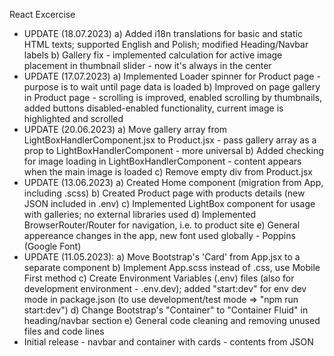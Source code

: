 React Excercise
- UPDATE (18.07.2023)
a) Added i18n translations for basic and static HTML texts; supported English and Polish; modified Heading/Navbar labels
b) Gallery fix - implemented calculation for active image placement in thumbnail slider - now it's always in the center
- UPDATE (17.07.2023)
a) Implemented Loader spinner for Product page - purpose is to wait until page data is loaded
b) Improved on page gallery in Product page - scrolling is improved, enabled scrolling by thumbnails, added buttons disabled-enabled functionality,
current image is highlighted and scrolled
- UPDATE (20.06.2023)
a) Move gallery array from LightBoxHandlerComponent.jsx to Product.jsx - pass gallery array as a prop to LightBoxHandlerComponent - more universal
b) Added checking for image loading in LightBoxHandlerComponent - content appears when the main image is loaded
c) Remove empty div from Product.jsx
- UPDATE (13.06.2023)
a) Created Home component (migration from App, including .scss)
b) Created Product page with products details (new JSON included in .env)
c) Implemented LightBox component for usage with galleries; no external libraries used
d) Implemented BrowserRouter/Router for navigation, i.e. to product site
e) General appereance changes in the app, new font used globally - Poppins (Google Font)
- UPDATE (11.05.2023): 
a) Move Bootstrap's 'Card' from App.jsx to a separate component
b) Implement App.scss instead of .css, use Mobile First method
c) Create Environment Variables (.env) files (also for development environment - .env.dev); added "start:dev" for env dev mode in package.json (to use development/test mode => "npm run start:dev")
d) Change Bootstrap's "Container" to "Container Fluid" in heading/navbar section
e) General code cleaning and removing unused files and code lines
- Initial release - navbar and container with cards - contents from JSON